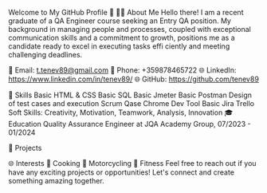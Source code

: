 Welcome to My GitHub Profile 👋
👨‍💻 About Me
Hello there! I am a recent graduate of a QA Engineer course seeking an Entry QA position. My background in managing people and processes, coupled with exceptional communication skills and a commitment to growth, positions me as a candidate ready to excel in executing tasks effi ciently and meeting challenging deadlines.

📧 Email: t.tenev89@gmail.com
📱 Phone: +359878465722
🌐 LinkedIn: https://www.linkedin.com/in/tenev89/
🌐 GitHub: https://github.com/tenev89

🚀 Skills
Basic HTML & CSS
Basic SQL
Basic Jmeter
Basic Postman
Design of test cases and execution
Scrum
Qase
Chrome Dev Tool
Basic Jira
Trello
Soft Skills: Creativity, Motivation, Teamwork, Analysis, Innovation
🎓 Education
Quality Assurance Engineer at JQA Academy Group, 07/2023 - 01/2024

💼 Projects



🌐 Interests
🍳 Cooking
🚴 Motorcycling
💪 Fitness
Feel free to reach out if you have any exciting projects or opportunities! Let's connect and create something amazing together.
